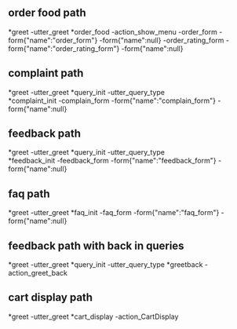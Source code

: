 

## order food path
*greet
    -utter_greet
*order_food
    -action_show_menu
	-order_form
	-form{"name":"order_form"}
	-form{"name":null}
	-order_rating_form
	-form{"name":"order_rating_form"}
	-form{"name":null}

    
## complaint path
*greet
    -utter_greet
*query_init
    -utter_query_type    
*complaint_init
	-complain_form
	-form{"name":"complain_form"}
	-form{"name":null}
	
	
## feedback path
*greet
   -utter_greet
*query_init
    -utter_query_type	
*feedback_init
    -feedback_form
    -form{"name":"feedback_form"}
    -form{"name":null}	

## faq path
*greet
    -utter_greet
*faq_init
    -faq_form
	-form{"name":"faq_form"}
	-form{"name":null}	




## feedback path with back in queries
*greet
    -utter_greet
*query_init
    -utter_query_type
*greetback
    -action_greet_back

## cart display path
*greet
    -utter_greet
*cart_display
    -action_CartDisplay
	




	
<!--
## feedback path
*greet
	- utter_greet
*query_init
    utter_query_init	
*feedback_init
	-feedback_form
	-form{"name":"feedback_form"}
	-form{"name":null}

 ## path 1
* order_foodf
	- info_form
	- form{"name": "info_form"}
	- form{"name":null}
	- order_form
	- form{"name":"order_form"}
	- form{"name":null}
* goodbye
	- utter_goodbye 
## complain path
*complaint_init
    -utter_confirm_complain 
*affirm
    -complain_form
    -form{"name":"complain_form"}
    -form{"name":"null"}
    -utter_complain_values
*affirm  
    -utter_goodbye 
    
## say goodbye
* goodbye
  - utter_goodbye

## bot challenge
* bot_challenge
  - utter_iamabot
-->
